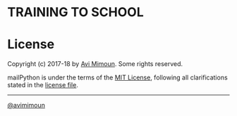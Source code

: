 # TRAINING TO SCHOOL 

# License

Copyright (c) 2017-18 by [Avi Mimoun](mailto:contact@avim.eu).
Some rights reserved.

mailPython is under the terms of the [MIT License](https://wikipedia.org/wiki/MIT_License), following all clarifications stated in the [license file](https://raw.githubusercontent.com/av1m/MinProject/master/LICENSE).

-------------------
[@avimimoun](https://github.com/av1m)
